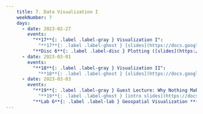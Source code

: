 ```yaml
---
    title: 7. Data Visualization I
    weekNumber: 7
    days:
      - date: 2023-02-27
        events:
          "**17**{: .label .label-gray } Visualization I":
            "**17**{: .label .label-ghost } [slides](https://docs.google.com/presentation/d/1wecf1bA_V8J1gz-lK1EHyBg2a9RokdgTzHUWDHeuEQc/edit?usp=sharing) • [video](https://kaltura.berkeley.edu/media/ECON+148%2C+LEC+001+%28Spring+2023%29/1_o5n5bgdv/288222162) • code: [Seaborn](https://datahub.berkeley.edu/hub/user-redirect/git-pull?repo=https%3A%2F%2Fgithub.com%2FUCB-Econ-148%2Fsp23-student&branch=main&urlpath=lab%2Ftree%2Fsp23-student%2Flec%2FLec7-1%2FViz-1.ipynb)"
          "**Disc 6**{: .label .label-disc } Plotting ([slides](https://docs.google.com/presentation/d/1BrE6LKKvZEEhR53oMuP3TJeCHBaeAE1P0Pgk86HRdEw/edit?usp=sharing)) ([video](https://kaltura.berkeley.edu/media/ECON+148%2C+DIS+102+%28Spring+2023%29/1_2yovoxjg/288222162))":
      - date: 2023-03-01
        events:
          "**18**{: .label .label-gray } Visualization II":
            "**18**{: .label .label-ghost } [slides](https://docs.google.com/presentation/d/11sQwpdOQPif7Q5vFOtWhy6n8rfx6owNnXcoWzxmu7rI/edit?usp=sharing) • [video](https://kaltura.berkeley.edu/media/ECON+148%2C+LEC+001+%28Spring+2023%29/1_y2xqkhdv/288222162) • code: [Avocado](https://datahub.berkeley.edu/hub/user-redirect/git-pull?repo=https%3A%2F%2Fgithub.com%2FUCB-Econ-148%2Fsp23-student&branch=main&urlpath=lab%2Ftree%2Fsp23-student%2Flec%2FLec7-2%2FAvocado_Demand_logs.ipynb), [WaterGuard](https://datahub.berkeley.edu/hub/user-redirect/git-pull?repo=https%3A%2F%2Fgithub.com%2FUCB-Econ-148%2Fsp23-student&branch=main&urlpath=lab%2Ftree%2Fsp23-student%2Flec%2FLec7-2%2FWGP_GraphPractice.ipynb)"
      - date: 2023-03-03
        events:
          "**19**{: .label .label-gray } Guest Lecture: Why Nothing Makes Sense (Kyla Scanlon)":
            "**19**{: .label .label-ghost } [intro slides](https://docs.google.com/presentation/d/1Gzi9hMhZqnd0iJiuxfw3k0tnjH3eW101AhdEoD73OZQ/edit?usp=sharing) • [slides](https://drive.google.com/file/d/1ZBygifazrd6Eb2kifjYIxcVEWiDcOZ6N/view?usp=sharing) • [video](https://kaltura.berkeley.edu/media/ECON+148%2C+LEC+001+%28Spring+2023%29/1_wxq9b7xj/288222162)"
          "**Lab 6**{: .label .label-lab } Geospatial Visualization **(due Mar. 14)**":         
---
```

